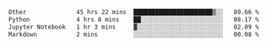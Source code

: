 <!--START_SECTION:waka-->

```txt
Other              45 hrs 22 mins  ██████████████████████▒░░   89.66 %
Python             4 hrs 8 mins    ██░░░░░░░░░░░░░░░░░░░░░░░   08.17 %
Jupyter Notebook   1 hr 3 mins     ▓░░░░░░░░░░░░░░░░░░░░░░░░   02.09 %
Markdown           2 mins          ░░░░░░░░░░░░░░░░░░░░░░░░░   00.08 %
```

<!--END_SECTION:waka--> 
 
